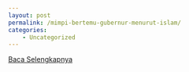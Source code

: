 ```yaml
---
layout: post
permalink: /mimpi-bertemu-gubernur-menurut-islam/
categories:
    - Uncategorized
---
```


[Baca Selengkapnya](/07)